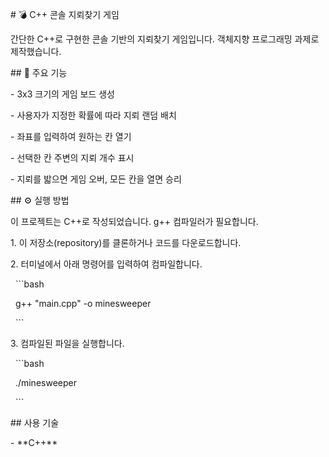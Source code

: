 \# 💣 C++ 콘솔 지뢰찾기 게임



간단한 C++로 구현한 콘솔 기반의 지뢰찾기 게임입니다. 객체지향 프로그래밍 과제로 제작했습니다.



\## 🌟 주요 기능



\-   3x3 크기의 게임 보드 생성

\-   사용자가 지정한 확률에 따라 지뢰 랜덤 배치

\-   좌표를 입력하여 원하는 칸 열기

\-   선택한 칸 주변의 지뢰 개수 표시

\-   지뢰를 밟으면 게임 오버, 모든 칸을 열면 승리



\## ⚙️ 실행 방법



이 프로젝트는 C++로 작성되었습니다. g++ 컴파일러가 필요합니다.



1\.  이 저장소(repository)를 클론하거나 코드를 다운로드합니다.

2\.  터미널에서 아래 명령어를 입력하여 컴파일합니다.



&nbsp;   ```bash

&nbsp;   g++ "main.cpp" -o minesweeper

&nbsp;   ```



3\.  컴파일된 파일을 실행합니다.

&nbsp;   ```bash

&nbsp;   ./minesweeper

&nbsp;   ```



\## 사용 기술



\-   \*\*C++\*\*

